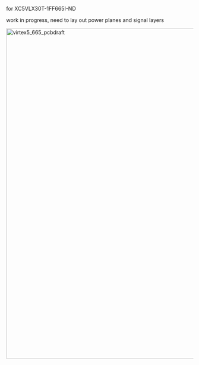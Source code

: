 for XC5VLX30T-1FF665I-ND

work in progress, need to lay out power planes and signal layers

<img width="889" alt="virtex5_665_pcbdraft" src="https://github.com/user-attachments/assets/ad266bb4-b68e-485d-afad-c540cc402f56">
